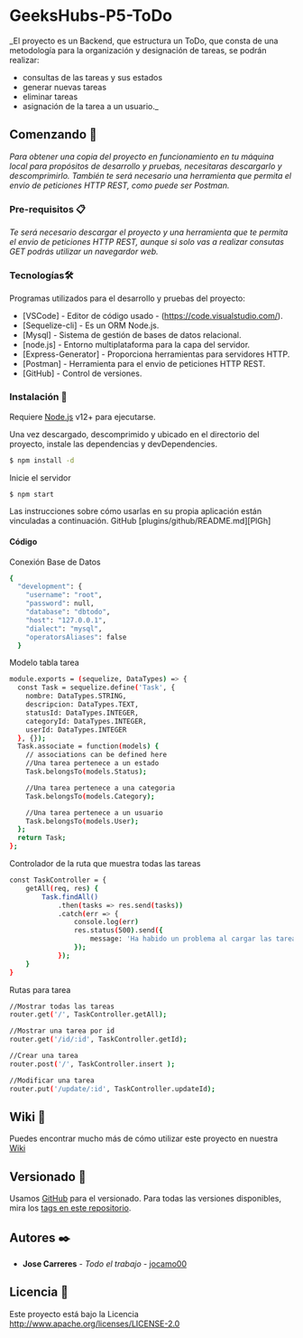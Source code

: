 # GeeksHubs-P5-ToDo

_El proyecto es un Backend, que estructura un ToDo, que consta de una metodología para la organización y designación de tareas, se podrán realizar:
 * consultas de las tareas y sus estados
 * generar nuevas tareas
 * eliminar tareas
 * asignación de la tarea a un usuario._

## Comenzando 🚀

_Para obtener una copia del proyecto en funcionamiento en tu máquina local para propósitos de desarrollo y pruebas, necesitaras descargarlo y descomprimirlo. También te será necesario una herramienta que permita el envio de peticiones HTTP REST, como puede ser Postman._


### Pre-requisitos 📋

_Te será necesario descargar el proyecto y una herramienta que te permita el envio de peticiones HTTP REST, aunque si solo vas a realizar consutas GET podrás utilizar un navegardor web._


### Tecnologías🛠️

Programas utilizados para el desarrollo y pruebas del proyecto:

* [VSCode] - Editor de código usado - (https://code.visualstudio.com/).
* [Sequelize-cli] - Es un ORM Node.js.
* [Mysql] - Sistema de gestión de bases de datos relacional.
* [node.js] - Entorno multiplataforma para la capa del servidor.
* [Express-Generator] - Proporciona herramientas para servidores HTTP.
* [Postman] - Herramienta para el envio de peticiones HTTP REST.
* [GitHub] - Control de versiones.


### Instalación 🔧

Requiere [Node.js](https://nodejs.org/) v12+ para ejecutarse.

Una vez descargado, descomprimido y ubicado en el directorio del proyecto, instale las dependencias y devDependencies.

```sh
$ npm install -d
```

Inicie el servidor

```sh
$ npm start
```

Las instrucciones sobre cómo usarlas en su propia aplicación están vinculadas a continuación.
GitHub  [plugins/github/README.md][PlGh] 


#### Código

Conexión Base de Datos
```sh
{
  "development": {
    "username": "root",
    "password": null,
    "database": "dbtodo",
    "host": "127.0.0.1",
    "dialect": "mysql",
    "operatorsAliases": false
  }
```


Modelo tabla tarea
```sh
module.exports = (sequelize, DataTypes) => {
  const Task = sequelize.define('Task', {
    nombre: DataTypes.STRING,
    descripcion: DataTypes.TEXT,
    statusId: DataTypes.INTEGER,
    categoryId: DataTypes.INTEGER,
    userId: DataTypes.INTEGER
  }, {});
  Task.associate = function(models) {
    // associations can be defined here
    //Una tarea pertenece a un estado
    Task.belongsTo(models.Status);

    //Una tarea pertenece a una categoria
    Task.belongsTo(models.Category);

    //Una tarea pertenece a un usuario
    Task.belongsTo(models.User);
  };
  return Task;
};
```



Controlador de la ruta que muestra todas las tareas
```sh
const TaskController = {
    getAll(req, res) {
        Task.findAll()
            .then(tasks => res.send(tasks))
            .catch(err => {
                console.log(err)
                res.status(500).send({
                    message: 'Ha habido un problema al cargar las tareas'
                });
            });
    }
}
```


Rutas para tarea
```sh
//Mostrar todas las tareas
router.get('/', TaskController.getAll);

//Mostrar una tarea por id
router.get('/id/:id', TaskController.getId);

//Crear una tarea
router.post('/', TaskController.insert );

//Modificar una tarea
router.put('/update/:id', TaskController.updateId);
```



## Wiki 📖

Puedes encontrar mucho más de cómo utilizar este proyecto en nuestra [Wiki](https://github.com/jocamo00/GeeksHubs-P5-ToDo.git)

## Versionado 📌

Usamos [GitHub](https://github.com/) para el versionado. Para todas las versiones disponibles, mira los [tags en este repositorio](https://github.com/jocamo00/GeeksHubs-P5-ToDo.git).

## Autores ✒️

* **Jose Carreres** - *Todo el trabajo* - [jocamo00](https://github.com/jocamo00)

## Licencia 📄

Este proyecto está bajo la Licencia http://www.apache.org/licenses/LICENSE-2.0









